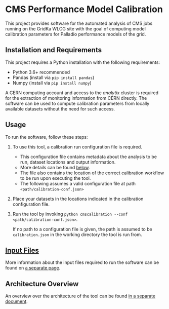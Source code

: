 # CMS Performance Model Calibration

This project provides software for the automated analysis of CMS jobs running on the GridKa WLCG site with the goal of computing model calibration parameters for Palladio performance models of the grid.

## Installation and Requirements

This project requires a Python installation with the following requirements:

- Python 3.6+ recommended
- Pandas (install via `pip install pandas`)
- Numpy (install via `pip install numpy`)

A CERN computing account and access to the *analytix* cluster is required for the extraction of monitoring information from CERN directly. The software can be used to compute calibration parameters from locally available datasets without the need for such access.

## Usage

To run the software, follow these steps:

1. To use this tool, a calibration run configuration file is required.
    - This configuration file contains metadata about the analysis to be run, dataset locations and output information.
    - More details can be found [below](#input-files).
    - The file also contains the location of the correct calibration workflow to be run upon executing the tool.
    - The following assumes a valid configuration file at path `<path/calibration-conf.json>`

2. Place your datasets in the locations indicated in the calibration configuration file.

3. Run the tool by invoking `python cmscalibration --conf <path/calibration-conf.json>`.

    If no path to a configuration file is given, the path is assumed to be `calibration.json` in the working directory the tool is run from.


## [Input Files](#input-files)

More information about the input files required to run the software can be found on [a separate page](docs/input-files.md).

## Architecture Overview

An overview over the architecture of the tool can be found [in a separate document](docs/architecture-overview.md).
